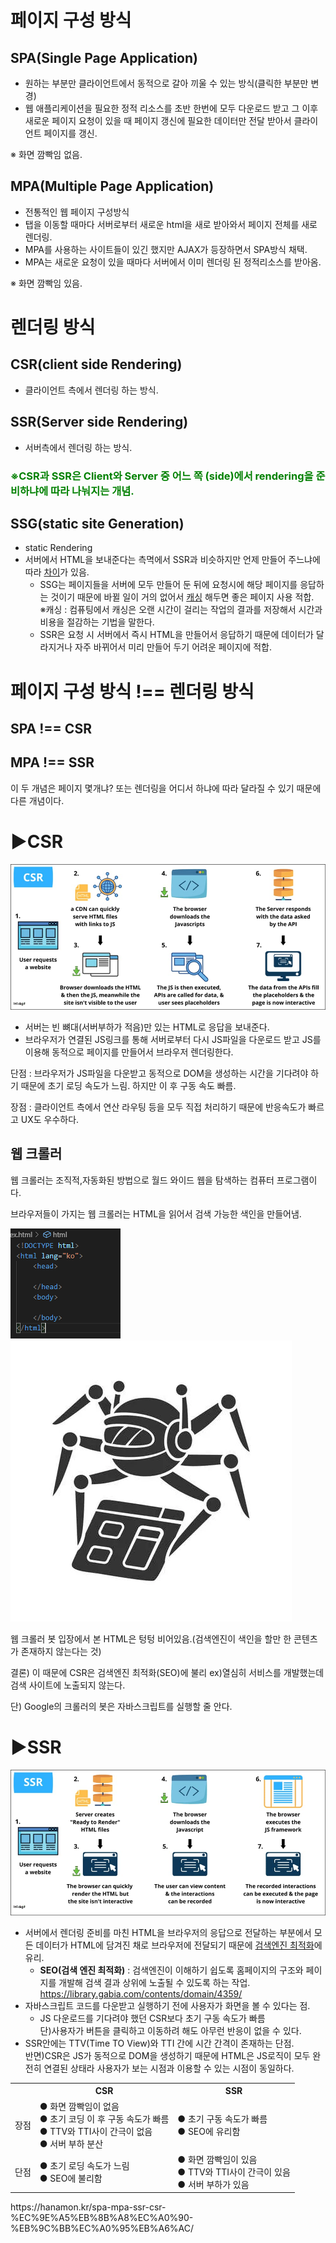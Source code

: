 # 페이지 구성 방식

## **SPA(Single Page Application)**

- 원하는 부분만 클라이언트에서 동적으로 갈아 끼울 수 있는 방식(클릭한 부분만 변경)
- 웹 애플리케이션을 필요한 정적 리소스를 초반 한번에 모두 다운로드 받고 그 이후 새로운 페이지 요청이 있을 때 페이지 갱신에 필요한 데이터만 전달 받아서 클라이언트 페이지를 갱신.

※ 화면 깜빡임 없음.

## **MPA(Multiple Page Application)**

- 전통적인 웹 페이지 구성방식
- 탭을 이동할 때마다 서버로부터 새로운 html을 새로 받아와서 페이지 전체를 새로 렌더링.
- MPA를 사용하는 사이트들이 있긴 했지만 AJAX가 등장하면서 SPA방식 채택.
- MPA는 새로운 요청이 있을 때마다 서버에서 이미 렌더링 된 정적리소스를 받아옴.

※ 화면 깜빡임 있음.

# 렌더링 방식

## **CSR(client side Rendering)**

- 클라이언트 측에서 렌더링 하는 방식.

## **SSR(Server side Rendering)**

- 서버측에서 렌더링 하는 방식.

### <span style="color:green">※CSR과 SSR은 Client와 Server 중 어느 쪽 (side)에서 rendering을 준비하냐에 따라 나눠지는 개념.</span>

## **SSG(static site Generation)**

- static Rendering
- 서버에서 HTML을 보내준다는 측멱에서 SSR과 비슷하지만 언제 만들어 주느냐에 따라 <u>차이</u>가 있음.
  <br />
  - SSG는 페이지들을 서버에 모두 만들어 둔 뒤에 요청시에 해당 페이지를 응답하는 것이기 때문에 바뀔 일이 거의 없어서 <u>캐싱</u> 해두면 좋은 페이지 사용 적합.<br />
    ※캐싱 : 컴퓨팅에서 캐싱은 오랜 시간이 걸리는 작업의 결과를 저장해서 시간과 비용을 절감하는 기법을 말한다.<br/>
  - SSR은 요청 시 서버에서 즉시 HTML을 만들어서 응답하기 때문에 데이터가 달라지거나 자주 바뀌어서 미리 만들어 두기 어려운 페이지에 적합.

# 페이지 구성 방식 !== 렌더링 방식

## **SPA !== CSR**

## **MPA !== SSR**

이 두 개념은 페이지 몇개냐? 또는 렌더링을 어디서 하냐에 따라 달라질 수 있기 때문에 다른 개념이다.

# ▶CSR

![CSR image](images/CSR.jpg)

- 서버는 빈 뼈대(서버부하가 적음)만 있는 HTML로 응답을 보내준다.
- 브라우저가 연결된 JS링크를 통해 서버로부터 다시 JS파일을 다운로드 받고 JS를 이용해 동적으로 페이지를 만들어서 브라우저 렌더링한다.<br />

단점 : 브라우저가 JS파일을 다운받고 동적으로 DOM을 생성하는 시간을 기다려야 하기 때문에 초기 로딩 속도가 느림. 하지만 이 후 구동 속도 빠름.

장점 : 클라이언트 측에서 연산 라우팅 등을 모두 직접 처리하기 때문에 반응속도가 빠르고 UX도 우수하다.

## 웹 크롤러

웹 크롤러는 조직적,자동화된 방법으로 월드 와이드 웹을 탐색하는 컴퓨터 프로그램이다.<br />

브라우저들이 가지는 웹 크롤러는 HTML을 읽어서 검색 가능한 색인을 만들어냄.

![empty](images/empty.png)
![empty](images/bot.webp)

웹 크롤러 봇 입장에서 본 HTML은 텅텅 비어있음.(검색엔진이 색인을 할만 한 콘텐츠가 존재하지 않는다는 것)

결론) 이 때문에 CSR은 검색엔진 최적화(SEO)에 불리
ex)열심히 서비스를 개발했는데 검색 사이트에 노출되지 않는다.

단) Google의 크롤러의 봇은 자바스크립트를 실행할 줄 안다.

# ▶SSR

![SSR](images/SSR.jpg)

- 서버에서 렌더링 준비를 마친 HTML을 브라우저의 응답으로 전달하는 부분에서 모든 데이터가 HTML에 담겨진 채로 브라우저에 전달되기 때문에 <u>검색엔진 최적화</u>에 유리.
  - **SEO(검색 엔진 최적화)** : 검색엔진이 이해하기 쉽도록 홈페이지의 구조와 페이지를 개발해 검색 결과 상위에 노출될 수 있도록 하는 작업.<br />
    https://library.gabia.com/contents/domain/4359/
- 자바스크립트 코드를 다운받고 실행하기 전에 사용자가 화면을 볼 수 있다는 점.
  - JS 다운로드를 기다려야 했던 CSR보다 초기 구동 속도가 빠름<br />
    단)사용자가 버튼을 클릭하고 이동하려 해도 아무런 반응이 없을 수 있다.
- SSR안에는 TTV(Time TO View)와 TTI 간에 시간 간격이 존재하는 단점.<br />
  반면)CSR은 JS가 동적으로 DOM을 생성하기 때문에 HTML은 JS로직이 모두 완전히 연결된 상태라 사용자가 보는 시점과 이용할 수 있는 시점이 동일하다.

<table>
    <tr>
        <th></th>
        <th>CSR</th>
        <th>SSR</th>
    </tr>
    <tr>
        <td>장점</td>
        <td>
            ● 화면 깜빡임이 없음<br />
            ● 초기 코딩 이 후 구동 속도가 빠름<br />
            ● TTV와 TTI사이 간극이 없음<br />
            ● 서버 부하 분산
        </td>
        <td>
            ● 초기 구동 속도가 빠름<br />
            ● SEO에 유리함
        </td>
    </tr>
    <tr>
        <td>단점</td>
        <td>
            ● 초기 로딩 속도가 느림<br />
            ● SEO에 불리함
        </td>
        <td>
            ● 화면 깜빡임이 있음<br />
            ● TTV와 TTI사이 간극이 있음<br />
            ● 서버 부하가 있음
        </td>
    </tr>
</table>
https://hanamon.kr/spa-mpa-ssr-csr-%EC%9E%A5%EB%8B%A8%EC%A0%90-%EB%9C%BB%EC%A0%95%EB%A6%AC/
